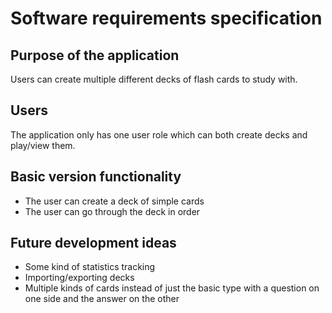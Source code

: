 # Software requirements specification

## Purpose of the application

Users can create multiple different decks of flash cards to study with.

## Users

The application only has one user role which can both create decks and play/view them.

## Basic version functionality
- The user can create a deck of simple cards
- The user can go through the deck in order

## Future development ideas
- Some kind of statistics tracking
- Importing/exporting decks
- Multiple kinds of cards instead of just the basic type with a question on one side and the answer on the other
